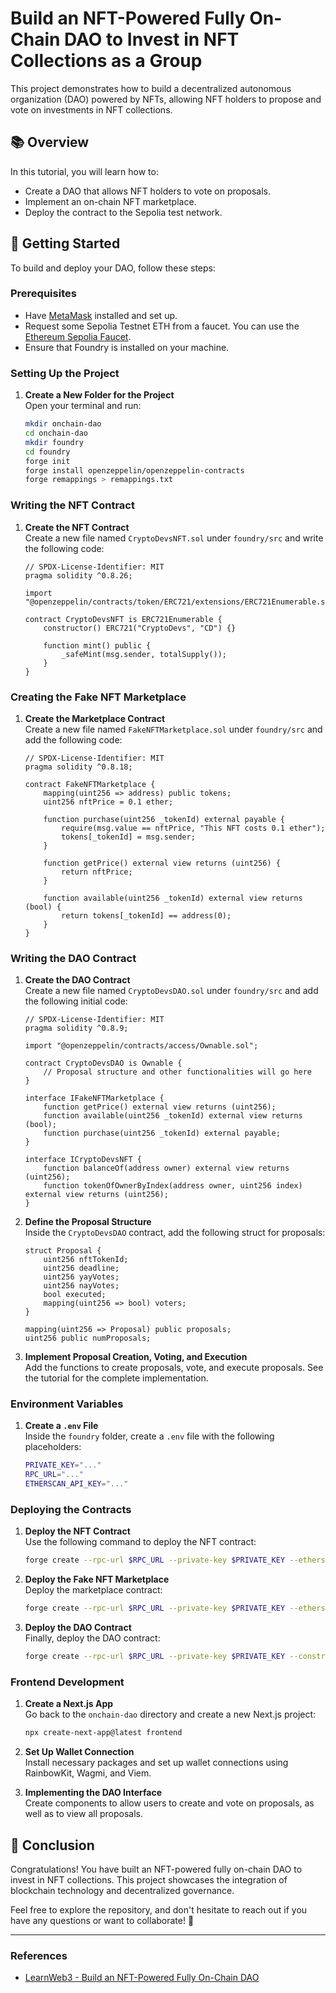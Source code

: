 
# Build an NFT-Powered Fully On-Chain DAO to Invest in NFT Collections as a Group

This project demonstrates how to build a decentralized autonomous organization (DAO) powered by NFTs, allowing NFT holders to propose and vote on investments in NFT collections.

## 📚 Overview

In this tutorial, you will learn how to:
- Create a DAO that allows NFT holders to vote on proposals.
- Implement an on-chain NFT marketplace.
- Deploy the contract to the Sepolia test network.

## 🚀 Getting Started

To build and deploy your DAO, follow these steps:

### Prerequisites
- Have [MetaMask](https://metamask.io/) installed and set up.
- Request some Sepolia Testnet ETH from a faucet. You can use the [Ethereum Sepolia Faucet](https://learnweb3.io/faucets/sepolia).
- Ensure that Foundry is installed on your machine.

### Setting Up the Project

1. **Create a New Folder for the Project**  
   Open your terminal and run:
   ```bash
   mkdir onchain-dao
   cd onchain-dao
   mkdir foundry
   cd foundry
   forge init
   forge install openzeppelin/openzeppelin-contracts
   forge remappings > remappings.txt
   ```

### Writing the NFT Contract

1. **Create the NFT Contract**  
   Create a new file named `CryptoDevsNFT.sol` under `foundry/src` and write the following code:

   ```solidity
   // SPDX-License-Identifier: MIT
   pragma solidity ^0.8.26;

   import "@openzeppelin/contracts/token/ERC721/extensions/ERC721Enumerable.sol";

   contract CryptoDevsNFT is ERC721Enumerable {
       constructor() ERC721("CryptoDevs", "CD") {}

       function mint() public {
           _safeMint(msg.sender, totalSupply());
       }
   }
   ```

### Creating the Fake NFT Marketplace

1. **Create the Marketplace Contract**  
   Create a new file named `FakeNFTMarketplace.sol` under `foundry/src` and add the following code:

   ```solidity
   // SPDX-License-Identifier: MIT
   pragma solidity ^0.8.18;

   contract FakeNFTMarketplace {
       mapping(uint256 => address) public tokens;
       uint256 nftPrice = 0.1 ether;

       function purchase(uint256 _tokenId) external payable {
           require(msg.value == nftPrice, "This NFT costs 0.1 ether");
           tokens[_tokenId] = msg.sender;
       }

       function getPrice() external view returns (uint256) {
           return nftPrice;
       }

       function available(uint256 _tokenId) external view returns (bool) {
           return tokens[_tokenId] == address(0);
       }
   }
   ```

### Writing the DAO Contract

1. **Create the DAO Contract**  
   Create a new file named `CryptoDevsDAO.sol` under `foundry/src` and add the following initial code:

   ```solidity
   // SPDX-License-Identifier: MIT
   pragma solidity ^0.8.9;

   import "@openzeppelin/contracts/access/Ownable.sol";

   contract CryptoDevsDAO is Ownable {
       // Proposal structure and other functionalities will go here
   }

   interface IFakeNFTMarketplace {
       function getPrice() external view returns (uint256);
       function available(uint256 _tokenId) external view returns (bool);
       function purchase(uint256 _tokenId) external payable;
   }

   interface ICryptoDevsNFT {
       function balanceOf(address owner) external view returns (uint256);
       function tokenOfOwnerByIndex(address owner, uint256 index) external view returns (uint256);
   }
   ```

2. **Define the Proposal Structure**  
   Inside the `CryptoDevsDAO` contract, add the following struct for proposals:

   ```solidity
   struct Proposal {
       uint256 nftTokenId;
       uint256 deadline;
       uint256 yayVotes;
       uint256 nayVotes;
       bool executed;
       mapping(uint256 => bool) voters;
   }

   mapping(uint256 => Proposal) public proposals;
   uint256 public numProposals;
   ```

3. **Implement Proposal Creation, Voting, and Execution**  
   Add the functions to create proposals, vote, and execute proposals. See the tutorial for the complete implementation.

### Environment Variables

1. **Create a `.env` File**  
   Inside the `foundry` folder, create a `.env` file with the following placeholders:
   ```bash
   PRIVATE_KEY="..."
   RPC_URL="..."
   ETHERSCAN_API_KEY="..."
   ```

### Deploying the Contracts

1. **Deploy the NFT Contract**  
   Use the following command to deploy the NFT contract:
   ```bash
   forge create --rpc-url $RPC_URL --private-key $PRIVATE_KEY --etherscan-api-key $ETHERSCAN_API_KEY --verify src/CryptoDevsNFT.sol:CryptoDevsNFT
   ```

2. **Deploy the Fake NFT Marketplace**  
   Deploy the marketplace contract:
   ```bash
   forge create --rpc-url $RPC_URL --private-key $PRIVATE_KEY --etherscan-api-key $ETHERSCAN_API_KEY --verify src/FakeNFTMarketplace.sol:FakeNFTMarketplace
   ```

3. **Deploy the DAO Contract**  
   Finally, deploy the DAO contract:
   ```bash
   forge create --rpc-url $RPC_URL --private-key $PRIVATE_KEY --constructor-args <Marketplace Address> <NFT Address> --etherscan-api-key $ETHERSCAN_API_KEY --verify src/CryptoDevsDAO.sol:CryptoDevsDAO
   ```

### Frontend Development

1. **Create a Next.js App**  
   Go back to the `onchain-dao` directory and create a new Next.js project:
   ```bash
   npx create-next-app@latest frontend
   ```

2. **Set Up Wallet Connection**  
   Install necessary packages and set up wallet connections using RainbowKit, Wagmi, and Viem.

3. **Implementing the DAO Interface**  
   Create components to allow users to create and vote on proposals, as well as to view all proposals.

## 🌈 Conclusion

Congratulations! You have built an NFT-powered fully on-chain DAO to invest in NFT collections. This project showcases the integration of blockchain technology and decentralized governance.

Feel free to explore the repository, and don't hesitate to reach out if you have any questions or want to collaborate! 🙌

---

### References
- [LearnWeb3 - Build an NFT-Powered Fully On-Chain DAO](https://learnweb3.io/courses/sophomore/build-an-nft-powered-fully-on-chain-dao-to-invest-in-nft-collections-as-a-group)

